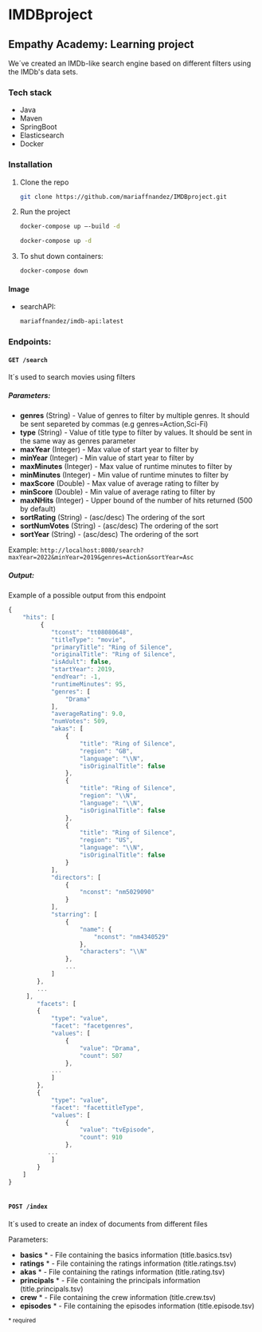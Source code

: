 # IMDBproject

## Empathy Academy: Learning project
We´ve created an IMDb-like search engine based on different filters using the IMDb's data sets. 

### Tech stack 
- Java
- Maven
- SpringBoot
- Elasticsearch
- Docker

### Installation

1. Clone the repo 
   ```sh
   git clone https://github.com/mariaffnandez/IMDBproject.git

   ```
   
2. Run the project
   ```sh
   docker-compose up –-build -d

   ```
    ```sh
   docker-compose up -d

   ```
3. To shut down containers:
   ```sh
   docker-compose down

   ```
#### Image
- searchAPI: 
   ```sh
   mariaffnandez/imdb-api:latest
    ```




### Endpoints:

#### `GET /search`
It´s used to search movies using filters

##### Parameters:
- **genres** (String) - Value of genres to filter by multiple genres. It should be sent separeted by commas (e.g genres=Action,Sci-Fi)  
- **type** (String) - Value of title type to filter by values. It should be sent in the same way as genres parameter 
- **maxYear** (Integer) - Max value of start year to filter by 
- **minYear** (Integer) - Min value of start year to filter by
- **maxMinutes** (Integer) - Max value of runtime minutes to filter by
- **minMinutes** (Integer) - Min value of runtime minutes to filter by
- **maxScore** (Double) - Max value of average rating to filter by
- **minScore** (Double) - Min value of average rating to filter by
- **maxNHits**  (Integer)  - Upper bound of the number of hits returned (500 by default)
- **sortRating** (String) - (asc/desc) The ordering of the sort 
- **sortNumVotes** (String) - (asc/desc) The ordering of the sort 
- **sortYear** (String) - (asc/desc) The ordering of the sort 


Example: `http://localhost:8080/search?maxYear=2022&minYear=2019&genres=Action&sortYear=Asc`

##### Output: 
Example of a possible output from this endpoint

``` javascript
{
    "hits": [
         {
            "tconst": "tt08080648",
            "titleType": "movie",
            "primaryTitle": "Ring of Silence",
            "originalTitle": "Ring of Silence",
            "isAdult": false,
            "startYear": 2019,
            "endYear": -1,
            "runtimeMinutes": 95,
            "genres": [
                "Drama"
            ],
            "averageRating": 9.0,
            "numVotes": 509,
            "akas": [
                {
                    "title": "Ring of Silence",
                    "region": "GB",
                    "language": "\\N",
                    "isOriginalTitle": false
                },
                {
                    "title": "Ring of Silence",
                    "region": "\\N",
                    "language": "\\N",
                    "isOriginalTitle": false
                },
                {
                    "title": "Ring of Silence",
                    "region": "US",
                    "language": "\\N",
                    "isOriginalTitle": false
                }
            ],
            "directors": [
                {
                    "nconst": "nm5029090"
                }
            ],
            "starring": [
                {
                    "name": {
                        "nconst": "nm4340529"
                    },
                    "characters": "\\N"
                },
                ...
            ]
        },
        ...
     ],
        "facets": [
        {
            "type": "value",
            "facet": "facetgenres",
            "values": [
                {
                    "value": "Drama",
                    "count": 507
                },
            ...
            ]
        },
        {
            "type": "value",
            "facet": "facettitleType",
            "values": [
                {
                    "value": "tvEpisode",
                    "count": 910
                },
           ... 
            ]
        }
    ]
}
        

```
 
#### `POST /index`
It´s used to create an index of documents from different files

Parameters:
- **basics** * - File containing the basics information (title.basics.tsv)
- **ratings** * - File containing the ratings information (title.ratings.tsv)
- **akas** * - File containing the ratings information (title.rating.tsv)
- **principals** * - File containing the principals information (title.principals.tsv)
- **crew** * - File containing the crew information (title.crew.tsv)
- **episodes** * - File containing the episodes information (title.episode.tsv)

<sub>* required </sub>
